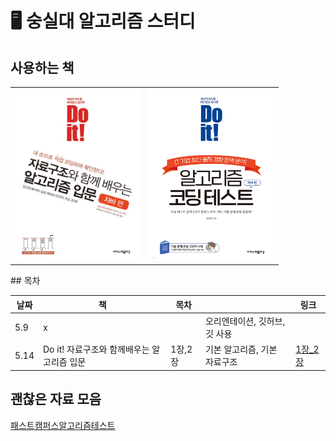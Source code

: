 # 🖥️ 숭실대 알고리즘 스터디

## 사용하는 책
<table>
 <tr> 
    <td> 
        <img src="./profile/img/doit!자료구조.jpg"  width="200">
    </td>
    <td>
        <img src="./profile/img/doit!알고리즘테스트.jpg"  width=201">
    </td>
</tr>
</table>
## 목차

| 날짜 | 책 | 목차 |  | 링크 |
| --- | --- | --- | --- | --- |
| 5.9 | x |  | 오리엔테이션, 깃허브, 깃 사용 |  |
| 5.14 | Do it! 자료구조와 함께배우는 알고리즘 입문 | 1장,2장 | 기본 알고리즘, 기본 자료구조 |[1장_2장](https://github.com/algorithmSSU/data_struct_chap_1_2) |

## 괜찮은 자료 모음
[패스트캠퍼스알고리즘테스트](https://github.com/rhs0266/FastCampus.git)
